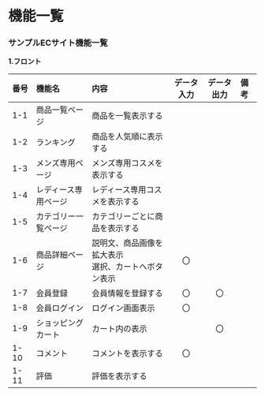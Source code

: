 # 機能一覧
### サンプルECサイト機能一覧
**1.フロント**

|番号|機能名|内容|データ入力|データ出力|備考|
|:---|:---|:---|:---:|:---:|:---|
|1-1|商品一覧ページ|商品を一覧表示する||||
|1-2|ランキング|商品を人気順に表示する||||
|1-3|メンズ専用ページ|メンズ専用コスメを表示する||||
|1-4|レディース専用ページ|レディース専用コスメを表示する||||
|1-5|カテゴリー一覧ページ|カテゴリーごとに商品を表示する||||
|1-6|商品詳細ページ|説明文、商品画像を拡大表示<br>選択、カートへボタン表示|〇|||
|1-7|会員登録|会員情報を登録する|〇|〇||
|1-8|会員ログイン|ログイン画面表示|〇|||
|1-9|ショッピングカート|カート内の表示||〇||
|1-10|コメント|コメントを表示する|〇||||
|1-11|評価|評価を表示する|||||
